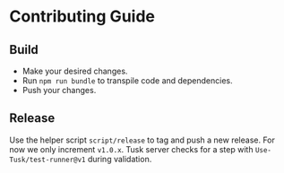# Contributing Guide

## Build

- Make your desired changes.
- Run `npm run bundle` to transpile code and dependencies.
- Push your changes.

## Release

Use the helper script `script/release` to tag and push a new release. For now we only increment `v1.0.x`. Tusk server checks for a step with `Use-Tusk/test-runner@v1` during validation.

